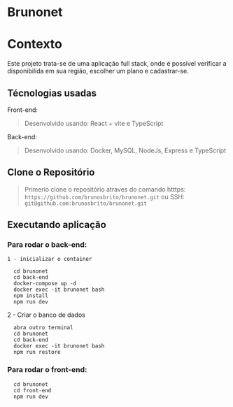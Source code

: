 # Brunonet

# Contexto
Este projeto trata-se de uma aplicação full stack, onde é possivel verificar a disponibilida em sua região, escolher um plano e cadastrar-se.

## Técnologias usadas

Front-end:
> Desenvolvido usando: React + vite e TypeScript

Back-end:
> Desenvolvido usando: Docker, MySQL, NodeJs, Express e TypeScript

## Clone o Repositório

> Primerio clone o repositório atraves do comando 
> htttps: ```https://github.com/brunosbrito/brunonet.git```
> ou
> SSH: ```git@github.com:brunosbrito/brunonet.git```

## Executando aplicação

### Para rodar o back-end:
	1 - inicializar o container
  ```
    cd brunonet
    cd back-end
    docker-compose up -d
    docker exec -it brunonet bash
    npm install
    npm run dev
 
  ```
  2 - Criar o banco de dados
  ```
    abra outro terminal
    cd brunonet
    cd back-end
    docker exec -it brunonet bash
    npm run restore
 
  ```


### Para rodar o front-end:
  ```
    cd brunonet
    cd front-end
    npm run dev
 
  ```

